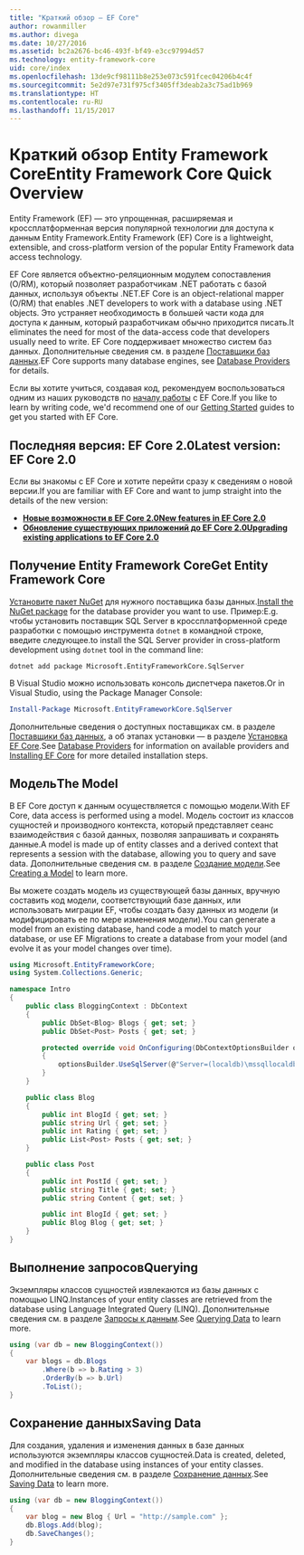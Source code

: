```yaml
---
title: "Краткий обзор — EF Core"
author: rowanmiller
ms.author: divega
ms.date: 10/27/2016
ms.assetid: bc2a2676-bc46-493f-bf49-e3cc97994d57
ms.technology: entity-framework-core
uid: core/index
ms.openlocfilehash: 13de9cf98111b8e253e073c591fcec04206b4c4f
ms.sourcegitcommit: 5e2d97e731f975cf3405ff3deab2a3c75ad1b969
ms.translationtype: HT
ms.contentlocale: ru-RU
ms.lasthandoff: 11/15/2017
---
```

# <a name="entity-framework-core-quick-overview"></a><span data-ttu-id="26285-102">Краткий обзор Entity Framework Core</span><span class="sxs-lookup"><span data-stu-id="26285-102">Entity Framework Core Quick Overview</span></span>

<span data-ttu-id="26285-103">Entity Framework (EF) — это упрощенная, расширяемая и кроссплатформенная версия популярной технологии для доступа к данным Entity Framework.</span><span class="sxs-lookup"><span data-stu-id="26285-103">Entity Framework (EF) Core is a lightweight, extensible, and cross-platform version of the popular Entity Framework data access technology.</span></span>

<span data-ttu-id="26285-104">EF Core является объектно-реляционным модулем сопоставления (O/RM), который позволяет разработчикам .NET работать с базой данных, используя объекты .NET.</span><span class="sxs-lookup"><span data-stu-id="26285-104">EF Core is an object-relational mapper (O/RM) that enables .NET developers to work with a database using .NET objects.</span></span> <span data-ttu-id="26285-105">Это устраняет необходимость в большей части кода для доступа к данным, который разработчикам обычно приходится писать.</span><span class="sxs-lookup"><span data-stu-id="26285-105">It eliminates the need for most of the data-access code that developers usually need to write.</span></span> <span data-ttu-id="26285-106">EF Core поддерживает множество систем баз данных. Дополнительные сведения см. в разделе [Поставщики баз данных](providers/index.md).</span><span class="sxs-lookup"><span data-stu-id="26285-106">EF Core supports many database engines, see [Database Providers](providers/index.md) for details.</span></span>

<span data-ttu-id="26285-107">Если вы хотите учиться, создавая код, рекомендуем воспользоваться одним из наших руководств по [началу работы](get-started/index.md) с EF Core.</span><span class="sxs-lookup"><span data-stu-id="26285-107">If you like to learn by writing code, we'd recommend one of our [Getting Started](get-started/index.md) guides to get you started with EF Core.</span></span>

## <a name="latest-version-ef-core-20"></a><span data-ttu-id="26285-108">Последняя версия: EF Core 2.0</span><span class="sxs-lookup"><span data-stu-id="26285-108">Latest version: EF Core 2.0</span></span>

<span data-ttu-id="26285-109">Если вы знакомы с EF Core и хотите перейти сразу к сведениям о новой версии.</span><span class="sxs-lookup"><span data-stu-id="26285-109">If you are familiar with EF Core and want to jump straight into the details of the new version:</span></span>

- <span data-ttu-id="26285-110">**[Новые возможности в EF Core 2.0](what-is-new/index.md)**</span><span class="sxs-lookup"><span data-stu-id="26285-110">**[New features in EF Core 2.0](what-is-new/index.md)**</span></span>
- <span data-ttu-id="26285-111">**[Обновление существующих приложений до EF Core 2.0](miscellaneous/1x-2x-upgrade.md)**</span><span class="sxs-lookup"><span data-stu-id="26285-111">**[Upgrading existing applications to EF Core 2.0](miscellaneous/1x-2x-upgrade.md)**</span></span>

## <a name="get-entity-framework-core"></a><span data-ttu-id="26285-112">Получение Entity Framework Core</span><span class="sxs-lookup"><span data-stu-id="26285-112">Get Entity Framework Core</span></span>

<span data-ttu-id="26285-113">[Установите пакет NuGet](https://docs.nuget.org/ndocs/quickstart/use-a-package) для нужного поставщика базы данных.</span><span class="sxs-lookup"><span data-stu-id="26285-113">[Install the NuGet package](https://docs.nuget.org/ndocs/quickstart/use-a-package) for the database provider you want to use.</span></span> <span data-ttu-id="26285-114">Пример:</span><span class="sxs-lookup"><span data-stu-id="26285-114">E.g.</span></span> <span data-ttu-id="26285-115">чтобы установить поставщик SQL Server в кроссплатформенной среде разработки с помощью инструмента `dotnet` в командной строке, введите следующее.</span><span class="sxs-lookup"><span data-stu-id="26285-115">to install the SQL Server provider in cross-platform development using `dotnet` tool in the command line:</span></span>

``` Console
dotnet add package Microsoft.EntityFrameworkCore.SqlServer
```

<span data-ttu-id="26285-116">В Visual Studio можно использовать консоль диспетчера пакетов.</span><span class="sxs-lookup"><span data-stu-id="26285-116">Or in Visual Studio, using the Package Manager Console:</span></span>

``` PowerShell
Install-Package Microsoft.EntityFrameworkCore.SqlServer
```
<span data-ttu-id="26285-117">Дополнительные сведения о доступных поставщиках см. в разделе [Поставщики баз данных](providers/index.md), а об этапах установки — в разделе [Установка EF Core](get-started/install/index.md).</span><span class="sxs-lookup"><span data-stu-id="26285-117">See [Database Providers](providers/index.md) for information on available providers and [Installing EF Core](get-started/install/index.md) for more detailed installation steps.</span></span>

## <a name="the-model"></a><span data-ttu-id="26285-118">Модель</span><span class="sxs-lookup"><span data-stu-id="26285-118">The Model</span></span>

<span data-ttu-id="26285-119">В EF Core доступ к данным осуществляется с помощью модели.</span><span class="sxs-lookup"><span data-stu-id="26285-119">With EF Core, data access is performed using a model.</span></span> <span data-ttu-id="26285-120">Модель состоит из классов сущностей и производного контекста, который представляет сеанс взаимодействия с базой данных, позволяя запрашивать и сохранять данные.</span><span class="sxs-lookup"><span data-stu-id="26285-120">A model is made up of entity classes and a derived context that represents a session with the database, allowing you to query and save data.</span></span> <span data-ttu-id="26285-121">Дополнительные сведения см. в разделе [Создание модели](modeling/index.md).</span><span class="sxs-lookup"><span data-stu-id="26285-121">See [Creating a Model](modeling/index.md) to learn more.</span></span>

<span data-ttu-id="26285-122">Вы можете создать модель из существующей базы данных, вручную составить код модели, соответствующий базе данных, или использовать миграции EF, чтобы создать базу данных из модели (и модифицировать ее по мере изменения модели).</span><span class="sxs-lookup"><span data-stu-id="26285-122">You can generate a model from an existing database, hand code a model to match your database, or use EF Migrations to create a database from your model (and evolve it as your model changes over time).</span></span>

``` csharp
using Microsoft.EntityFrameworkCore;
using System.Collections.Generic;

namespace Intro
{
    public class BloggingContext : DbContext
    {
        public DbSet<Blog> Blogs { get; set; }
        public DbSet<Post> Posts { get; set; }

        protected override void OnConfiguring(DbContextOptionsBuilder optionsBuilder)
        {
            optionsBuilder.UseSqlServer(@"Server=(localdb)\mssqllocaldb;Database=MyDatabase;Trusted_Connection=True;");
        }
    }

    public class Blog
    {
        public int BlogId { get; set; }
        public string Url { get; set; }
        public int Rating { get; set; }
        public List<Post> Posts { get; set; }
    }

    public class Post
    {
        public int PostId { get; set; }
        public string Title { get; set; }
        public string Content { get; set; }

        public int BlogId { get; set; }
        public Blog Blog { get; set; }
    }
}
```

## <a name="querying"></a><span data-ttu-id="26285-123">Выполнение запросов</span><span class="sxs-lookup"><span data-stu-id="26285-123">Querying</span></span>

<span data-ttu-id="26285-124">Экземпляры классов сущностей извлекаются из базы данных с помощью LINQ.</span><span class="sxs-lookup"><span data-stu-id="26285-124">Instances of your entity classes are retrieved from the database using Language Integrated Query (LINQ).</span></span> <span data-ttu-id="26285-125">Дополнительные сведения см. в разделе [Запросы к данным](querying/index.md).</span><span class="sxs-lookup"><span data-stu-id="26285-125">See [Querying Data](querying/index.md) to learn more.</span></span>

``` csharp
using (var db = new BloggingContext())
{
    var blogs = db.Blogs
        .Where(b => b.Rating > 3)
        .OrderBy(b => b.Url)
        .ToList();
}
```

## <a name="saving-data"></a><span data-ttu-id="26285-126">Сохранение данных</span><span class="sxs-lookup"><span data-stu-id="26285-126">Saving Data</span></span>

<span data-ttu-id="26285-127">Для создания, удаления и изменения данных в базе данных используются экземпляры классов сущностей.</span><span class="sxs-lookup"><span data-stu-id="26285-127">Data is created, deleted, and modified in the database using instances of your entity classes.</span></span> <span data-ttu-id="26285-128">Дополнительные сведения см. в разделе [Сохранение данных](saving/index.md).</span><span class="sxs-lookup"><span data-stu-id="26285-128">See [Saving Data](saving/index.md) to learn more.</span></span>

``` csharp
using (var db = new BloggingContext())
{
    var blog = new Blog { Url = "http://sample.com" };
    db.Blogs.Add(blog);
    db.SaveChanges();
}
```
